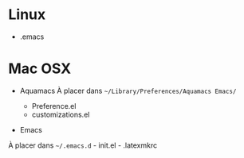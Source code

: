 # Linux

- .emacs

# Mac OSX

- Aquamacs
À placer dans `~/Library/Preferences/Aquamacs Emacs/`
    - Preference.el
    - customizations.el

- Emacs

À placer dans `~/.emacs.d`
    - init.el
    - .latexmkrc
